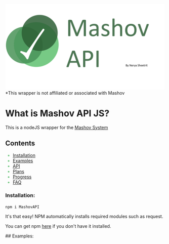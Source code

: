 <img src="https://raw.githubusercontent.com/neryash/MashovAPI/master/npmLogo.png"/>
*This wrapper is not affiliated or associated with Mashov

# What is Mashov API JS?

This is a nodeJS wrapper for the
<a href="https://web.mashov.info/students/login" target="_blank">Mashov System</a>

## Contents
<span style="color:#77CA85">
<ul>
  <li><a href="#installation">Installation</a></li>
  <li><a href="#examples">Examples</a></li>
  <li><a href="#installation">API</a></li>
  <li><a href="#installation">Plans</a></li>
  <li><a href="#installation">Progress</a></li>
  <li><a href="#installation">FAQ</a></li>
</ul>
</span>

<h3 id="installation">Installation:</h3>

`npm i MashovAPI`

It's that easy! NPM automatically installs required modules such as request.

You can get npm <a href="https://nodejs.org/en/download/" target="_blank">here</a> if you don't have it installed.

<div id="examples">
## Examples:
</div>
